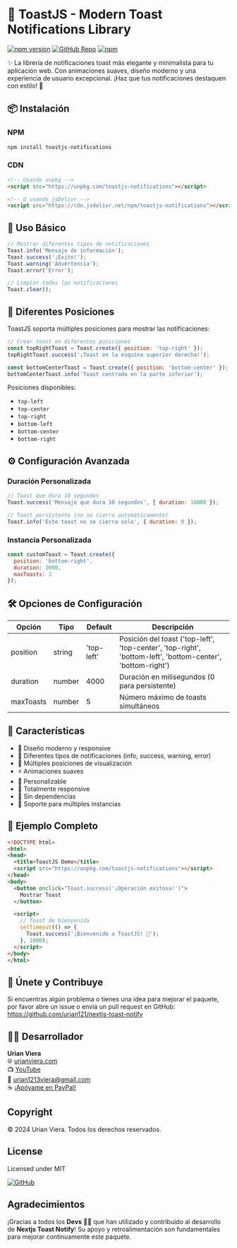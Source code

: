 # 🎉 ToastJS - Modern Toast Notifications Library

[![npm version](https://img.shields.io/npm/v/nextjs-toast-notify.svg?style=flat-square)](https://www.npmjs.com/package/nextjs-toast-notify)
[![GitHub Repo](https://img.shields.io/badge/GitHub-repository-blue?style=flat-square&logo=github)](https://github.com/urian121/nextjs-toast-notify)
[![npm](https://img.shields.io/npm/dt/nextjs-toast-notify.svg)](https://www.npmjs.com/package/nextjs-toast-notify)


✨ La librería de notificaciones toast más elegante y minimalista para tu aplicación web. Con animaciones suaves, diseño moderno y una experiencia de usuario excepcional. ¡Haz que tus notificaciones destaquen con estilo! 🚀

## 📦 Instalación

### NPM
```bash
npm install toastjs-notifications
```

### CDN
```html
<!-- Usando unpkg -->
<script src="https://unpkg.com/toastjs-notifications"></script>

<!-- O usando jsDelivr -->
<script src="https://cdn.jsdelivr.net/npm/toastjs-notifications"></script>
```

## 🚀 Uso Básico

```javascript
// Mostrar diferentes tipos de notificaciones
Toast.info('Mensaje de información');
Toast.success('¡Éxito!');
Toast.warning('Advertencia');
Toast.error('Error');

// Limpiar todas las notificaciones
Toast.clear();
```

## 🎨 Diferentes Posiciones

ToastJS soporta múltiples posiciones para mostrar las notificaciones:

```javascript
// Crear toast en diferentes posiciones
const topRightToast = Toast.create({ position: 'top-right' });
topRightToast.success('¡Toast en la esquina superior derecha!');

const bottomCenterToast = Toast.create({ position: 'bottom-center' });
bottomCenterToast.info('Toast centrado en la parte inferior');
```

Posiciones disponibles:
- `top-left`
- `top-center`
- `top-right`
- `bottom-left`
- `bottom-center`
- `bottom-right`

## ⚙️ Configuración Avanzada

### Duración Personalizada
```javascript
// Toast que dura 10 segundos
Toast.success('Mensaje que dura 10 segundos', { duration: 10000 });

// Toast persistente (no se cierra automáticamente)
Toast.info('Este toast no se cierra solo', { duration: 0 });
```

### Instancia Personalizada
```javascript
const customToast = Toast.create({
  position: 'bottom-right',
  duration: 2000,
  maxToasts: 3
});
```

## 🛠️ Opciones de Configuración

| Opción | Tipo | Default | Descripción |
|--------|------|---------|-------------|
| position | string | 'top-left' | Posición del toast ('top-left', 'top-center', 'top-right', 'bottom-left', 'bottom-center', 'bottom-right') |
| duration | number | 4000 | Duración en milisegundos (0 para persistente) |
| maxToasts | number | 5 | Número máximo de toasts simultáneos |

## 📱 Características

- 🎯 Diseño moderno y responsive
- 🌈 Diferentes tipos de notificaciones (info, success, warning, error)
- 📍 Múltiples posiciones de visualización
- ⚡ Animaciones suaves
- 🎨 Personalizable
- 📱 Totalmente responsive
- 🚀 Sin dependencias
- 💪 Soporte para múltiples instancias

## 📝 Ejemplo Completo

```html
<!DOCTYPE html>
<html>
<head>
  <title>ToastJS Demo</title>
  <script src="https://unpkg.com/toastjs-notifications"></script>
</head>
<body>
  <button onclick="Toast.success('¡Operación exitosa!')">
    Mostrar Toast
  </button>

  <script>
    // Toast de bienvenida
    setTimeout(() => {
      Toast.success('¡Bienvenido a ToastJS! 🎉');
    }, 1000);
  </script>
</body>
</html>
```

## 🤝 Únete y Contribuye

Si encuentras algún problema o tienes una idea para mejorar el paquete, por favor abre un issue o envía un pull request
en GitHub: https://github.com/urian121/nextjs-toast-notify

## 👨‍💻 Desarrollador

**Urian Viera**  
🌐 [urianviera.com](https://www.urianviera.com)  
📺 [YouTube](https://www.youtube.com/WebDeveloperUrianViera)  
💌 [urian1213viera@gmail.com](mailto:urian1213viera@gmail.com)  
☕ [¡Apóyame en PayPal!](https://www.paypal.com/donate/?hosted_button_id=4SV78MQJJH3VE)

## Copyright

© 2024 Urian Viera. Todos los derechos reservados.

## License

Licensed under MIT

[![GitHub](https://img.shields.io/badge/GitHub-urian121/nextjs--toast--notify-181717?logo=github&style=flat-square)](https://github.com/urian121/nextjs-toast-notify)

## Agradecimientos

¡Gracias a todos los **Devs** 👨‍💻 que han utilizado y contribuido al desarrollo de **Nextjs Toast Notify**! Su apoyo y retroalimentación son fundamentales para mejorar continuamente este paquete.
